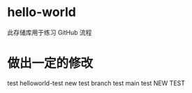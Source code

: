 # hello-world
此存储库用于练习 GitHub 流程
# 做出一定的修改
test
helloworld-test
new test
branch test
main test
NEW TEST